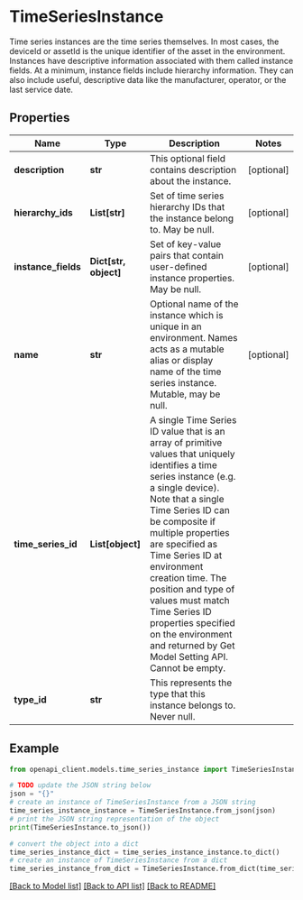 # TimeSeriesInstance

Time series instances are the time series themselves. In most cases, the deviceId or assetId is the unique identifier of the asset in the environment. Instances have descriptive information associated with them called instance fields. At a minimum, instance fields include hierarchy information. They can also include useful, descriptive data like the manufacturer, operator, or the last service date.

## Properties

Name | Type | Description | Notes
------------ | ------------- | ------------- | -------------
**description** | **str** | This optional field contains description about the instance. | [optional] 
**hierarchy_ids** | **List[str]** | Set of time series hierarchy IDs that the instance belong to. May be null. | [optional] 
**instance_fields** | **Dict[str, object]** | Set of key-value pairs that contain user-defined instance properties. May be null. | [optional] 
**name** | **str** | Optional name of the instance which is unique in an environment. Names acts as a mutable alias or display name of the time series instance. Mutable, may be null. | [optional] 
**time_series_id** | **List[object]** | A single Time Series ID value that is an array of primitive values that uniquely identifies a time series instance (e.g. a single device). Note that a single Time Series ID can be composite if multiple properties are specified as Time Series ID at environment creation time. The position and type of values must match Time Series ID properties specified on the environment and returned by Get Model Setting API. Cannot be empty. | 
**type_id** | **str** | This represents the type that this instance belongs to. Never null. | 

## Example

```python
from openapi_client.models.time_series_instance import TimeSeriesInstance

# TODO update the JSON string below
json = "{}"
# create an instance of TimeSeriesInstance from a JSON string
time_series_instance_instance = TimeSeriesInstance.from_json(json)
# print the JSON string representation of the object
print(TimeSeriesInstance.to_json())

# convert the object into a dict
time_series_instance_dict = time_series_instance_instance.to_dict()
# create an instance of TimeSeriesInstance from a dict
time_series_instance_from_dict = TimeSeriesInstance.from_dict(time_series_instance_dict)
```
[[Back to Model list]](../README.md#documentation-for-models) [[Back to API list]](../README.md#documentation-for-api-endpoints) [[Back to README]](../README.md)


